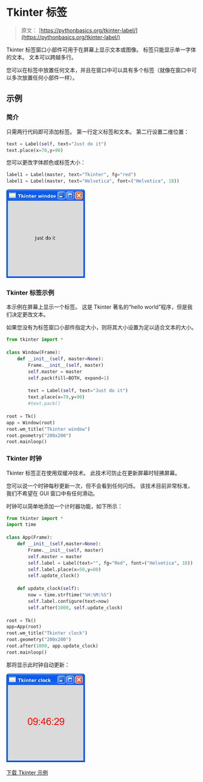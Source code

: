 # Tkinter 标签

> 原文： [https://pythonbasics.org/tkinter-label/](https://pythonbasics.org/tkinter-label/)

Tkinter 标签窗口小部件可用于在屏幕上显示文本或图像。 标签只能显示单一字体的文本。 文本可以跨越多行。

您可以在标签中放置任何文本，并且在窗口中可以具有多个标签（就像在窗口中可以多次放置任何小部件一样）。



## 示例

### 简介

只需两行代码即可添加标签。 第一行定义标签和文本。 第二行设置二维位置：

```py
text = Label(self, text="Just do it")
text.place(x=70,y=90)

```

您可以更改字体颜色或标签大小：

```py
label1 = Label(master, text="Tkinter", fg="red")
label1 = Label(master, text="Helvetica", font=("Helvetica", 18))

```

![tkinter label](img/de50db4d8c83ca3e879b7e5b6684a3bd.jpg)

### Tkinter 标签示例

本示例在屏幕上显示一个标签。 这是 Tkinter 著名的“hello world”程序，但是我们决定更改文本。

如果您没有为标签窗口小部件指定大小，则将其大小设置为足以适合文本的大小。

```py
from tkinter import *

class Window(Frame):
    def __init__(self, master=None):
        Frame.__init__(self, master)
        self.master = master
        self.pack(fill=BOTH, expand=1)

        text = Label(self, text="Just do it")
        text.place(x=70,y=90)
        #text.pack()

root = Tk()
app = Window(root)
root.wm_title("Tkinter window")
root.geometry("200x200")
root.mainloop()

```

### Tkinter 时钟

Tkinter 标签正在使用双缓冲技术。 此技术可防止在更新屏幕时轻拂屏幕。

您可以说一个时钟每秒更新一次，但不会看到任何闪烁。 该技术目前非常标准，我们不希望在 GUI 窗口中有任何滑动。

时钟可以简单地添加一个计时器功能，如下所示：

```py
from tkinter import *
import time

class App(Frame):
    def __init__(self,master=None):
        Frame.__init__(self, master)
        self.master = master
        self.label = Label(text="", fg="Red", font=("Helvetica", 18))
        self.label.place(x=50,y=80)
        self.update_clock()

    def update_clock(self):
        now = time.strftime("%H:%M:%S")
        self.label.configure(text=now)
        self.after(1000, self.update_clock)

root = Tk()
app=App(root)
root.wm_title("Tkinter clock")
root.geometry("200x200")
root.after(1000, app.update_clock)
root.mainloop()

```

那将显示此时钟自动更新：

![tkinter clock](img/5db8ee11bbc4bf73c598c22f49d4ea4a.jpg)

[下载 Tkinter 示例](https://gum.co/ErLc)